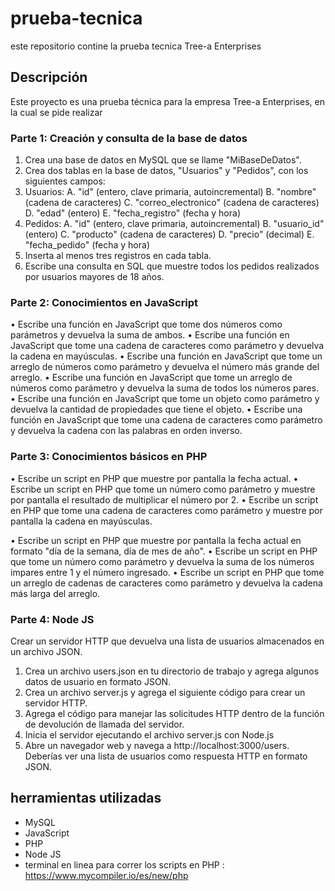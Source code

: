 # prueba-tecnica
este repositorio contine la prueba tecnica Tree-a Enterprises 

## Descripción 
Este proyecto es una prueba técnica para la empresa Tree-a Enterprises, en la cual se pide realizar
### Parte 1: Creación y consulta de la base de datos
1) Crea una base de datos en MySQL que se llame "MiBaseDeDatos".
2) Crea dos tablas en la base de datos, "Usuarios" y "Pedidos", con los siguientes campos:
3) Usuarios:
A. "id" (entero, clave primaria, autoincremental)
B. "nombre" (cadena de caracteres)
C. "correo_electronico" (cadena de caracteres)
D. "edad" (entero)
E. "fecha_registro" (fecha y hora)
4) Pedidos:
A. "id" (entero, clave primaria, autoincremental)
B. "usuario_id" (entero)
C. "producto" (cadena de caracteres)
D. "precio" (decimal)
E. "fecha_pedido" (fecha y hora)
5) Inserta al menos tres registros en cada tabla.
6) Escribe una consulta en SQL que muestre todos los pedidos realizados por usuarios mayores
de 18 años.
### Parte 2: Conocimientos en JavaScript
• Escribe una función en JavaScript que tome dos números como parámetros y devuelva la
suma de ambos.
• Escribe una función en JavaScript que tome una cadena de caracteres como parámetro y
devuelva la cadena en mayúsculas.
• Escribe una función en JavaScript que tome un arreglo de números como parámetro y
devuelva el número más grande del arreglo.
• Escribe una función en JavaScript que tome un arreglo de números como parámetro y
devuelva la suma de todos los números pares.
• Escribe una función en JavaScript que tome un objeto como parámetro y devuelva la
cantidad de propiedades que tiene el objeto.
• Escribe una función en JavaScript que tome una cadena de caracteres como parámetro y
devuelva la cadena con las palabras en orden inverso.
### Parte 3: Conocimientos básicos en PHP
• Escribe un script en PHP que muestre por pantalla la fecha actual.
• Escribe un script en PHP que tome un número como parámetro y muestre por pantalla el
resultado de multiplicar el número por 2.
• Escribe un script en PHP que tome una cadena de caracteres como parámetro y muestre
por pantalla la cadena en mayúsculas.


• Escribe un script en PHP que muestre por pantalla la fecha actual en formato "día de la
semana, día de mes de año".
• Escribe un script en PHP que tome un número como parámetro y devuelva la suma de los
números impares entre 1 y el número ingresado.
• Escribe un script en PHP que tome un arreglo de cadenas de caracteres como parámetro y
devuelva la cadena más larga del arreglo.

### Parte 4: Node JS
Crear un servidor HTTP que devuelva una lista de usuarios almacenados en un archivo JSON.
1. Crea un archivo users.json en tu directorio de trabajo y agrega algunos
datos de usuario en formato JSON.
2. Crea un archivo server.js y agrega el siguiente código para crear un
servidor HTTP.
3. Agrega el código para manejar las solicitudes HTTP dentro de la
función de devolución de llamada del servidor.
4. Inicia el servidor ejecutando el archivo server.js con Node.js
5. Abre un navegador web y navega a http://localhost:3000/users.
Deberías ver una lista de usuarios como respuesta HTTP en formato
JSON. 

## herramientas utilizadas
- MySQL
- JavaScript
- PHP
- Node JS
- terminal en linea para correr los scripts  en PHP : https://www.mycompiler.io/es/new/php  


